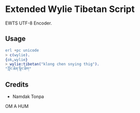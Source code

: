 Extended Wylie Tibetan Script
=============================

EWTS UTF-8 Encoder.

Usage
-----

```erlang
erl +pc unicode
> c(wylie).
{ok,wylie}
> wylie:tibetan("klong chen snying thig").
"ཀློང་ཆེན་སྙིང་ཐིག"
```

Credits
-------

* Namdak Tonpa

OM A HUM
